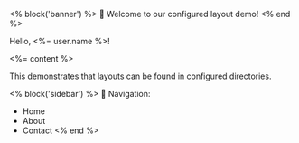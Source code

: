 <% block('banner') %>
🎉 Welcome to our configured layout demo!
<% end %>

Hello, <%= user.name %>!

<%= content %>

This demonstrates that layouts can be found in configured directories.

<% block('sidebar') %>
📍 Navigation:

- Home
- About
- Contact
  <% end %>
